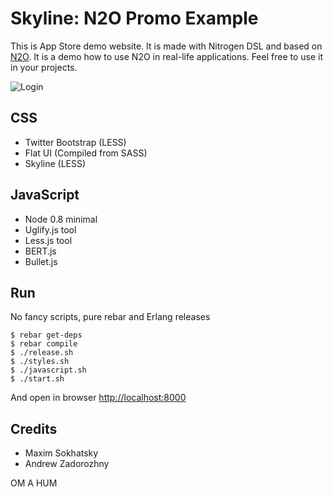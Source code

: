 Skyline: N2O Promo Example
==========================

This is App Store demo website.
It is made with Nitrogen DSL and based on [N2O](https://github.com/5HT/n2o).
It is a demo how to use N2O in real-life applications.
Feel free to use it in your projects.

![Login](http://synrc.com/lj/N2O+Bootstrap.png)

CSS
---

* Twitter Bootstrap (LESS)
* Flat UI (Compiled from SASS)
* Skyline (LESS)

JavaScript
----------

* Node 0.8 minimal
* Uglify.js tool
* Less.js tool
* BERT.js
* Bullet.js

Run
---

No fancy scripts, pure rebar and Erlang releases

    $ rebar get-deps
    $ rebar compile
    $ ./release.sh
    $ ./styles.sh
    $ ./javascript.sh
    $ ./start.sh

And open in browser [http://localhost:8000](http://localhost:8000)

Credits
-------

* Maxim Sokhatsky
* Andrew Zadorozhny

OM A HUM
